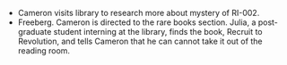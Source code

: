 - Cameron visits library to research more about mystery of RI-002.
- Freeberg. Cameron is directed to the rare books section. Julia, a post-graduate student interning at the library, finds the book, Recruit to Revolution, and tells Cameron that he can cannot take it out of the reading room. 